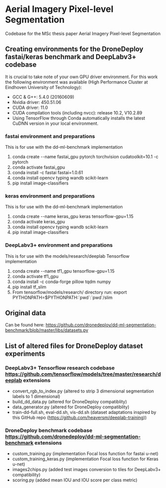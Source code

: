 # Aerial Imagery Pixel-level Segmentation
Codebase for the MSc thesis paper Aerial Imagery Pixel-level Segmentation

## Creating environments for the DroneDeploy fastai/keras benchmark and DeepLabv3+ codebase

It is crucial to take note of your own GPU driver environment. For this work the following environment was available (High Performance Cluster at Eindhoven University of Technology):

- GCC \& G++: 5.4.0 (20160609)
- Nvidia driver: 450.51.06
- CUDA driver: 11.0
- CUDA compilation tools (including nvcc): release 10.2, V10.2.89
- Using TensorFlow through Conda automatically installs the latest CuDNN version in your local environment.

### fastai environment and preparations
This is for use with the dd-ml-benchmark implementation
1. conda create --name fastai\_gpu pytorch torchvision cudatoolkit=10.1 -c pytorch
2. conda activate fastai\_gpu
3. conda install -c fastai fastai=1.0.61
4. conda install opencv typing wandb scikit-learn
5. pip install image-classifiers

### keras environment and preparations
This is for use with the dd-ml-benchmark implementation
1. conda create --name keras\_gpu keras tensorflow-gpu=1.15
2. conda activate keras\_gpu
3. conda install opencv typing wandb scikit-learn
4. pip install image-classifiers

### DeepLabv3+ environment and preparations
This is for use with the models/research/deeplab Tensorflow implementation
1. conda create --name tf1\_gpu tensorflow-gpu=1.15
2. conda activate tf1\_gpu
3. conda install -c conda-forge pillow tqdm numpy
4. pip install tf\_slim
5. From tensorflow/models/research/ directory run: export PYTHONPATH=\$PYTHONPATH:\`pwd\`:\`pwd\`/slim

## Original data
Can be found here: https://github.com/dronedeploy/dd-ml-segmentation-benchmark/blob/master/libs/datasets.py

## List of altered files for DroneDeploy dataset experiments
### DeepLabv3+ Tensorflow research codebase https://github.com/tensorflow/models/tree/master/research/deeplab extensions
- convert\_rgb\_to\_index.py (altered to strip 3 dimensional segmentation labels to 1 dimensional)
- build\_dd\_data.py (altered for DroneDeploy compatiblity)
- data\_generator.py (altered for DroneDeploy compatiblity)
- train-dd-full.sh, eval-dd.sh, vis-dd.sh (dataset adaptations inspired by this GitHub repo (https://github.com/heaversm/deeplab-training))

### DroneDeploy benchmark codebase https://github.com/dronedeploy/dd-ml-segmentation-benchmark extensions
- custom\_training.py (implementation Focal loss function for fastai u-net)
- custom\_training\_keras.py (implementation Focal loss function for Keras u-net)
- images2chips.py (added test images conversion to tiles for DeepLabv3+ compatibility)
- scoring.py (added mean IOU and IOU score per class metric)

